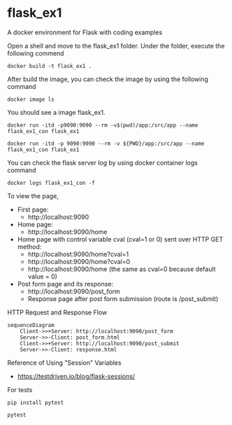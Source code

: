 # flask_ex1
A docker environment for Flask with coding examples

Open a shell and move to the flask_ex1 folder. Under the folder, execute the following commend
```
docker build -t flask_ex1 .
``` 

After build the image, you can check the image by using the following command
```
docker image ls
```
You should see a image flask_ex1.

```
docker run -itd -p9090:9090 --rm -v$(pwd)/app:/src/app --name flask_ex1_con flask_ex1

docker run -itd -p 9090:9090 --rm -v ${PWD}/app:/src/app --name flask_ex1_con flask_ex1
```

You can check the flask server log by using docker container logs command

```
docker logs flask_ex1_con -f
```

To view the page, 
- First page:
    - http://localhost:9090
- Home page:
    - http://localhost:9090/home
- Home page with control variable cval (cval=1 or 0) sent over HTTP GET method:
    - http://localhost:9090/home?cval=1
    - http://localhost:9090/home?cval=0
    - http://localhost:9090/home (the same as cval=0 because default value = 0)
- Post form page and its response:
    - http://localhost:9090/post_form
    - Response page after post form submission (route is /post_submit)

HTTP Request and Response Flow
```mermaid
sequenceDiagram
    Client->>+Server: http://localhost:9090/post_form
    Server->>-Client: post_form.html
    Client->>+Server: http://localhost:9090/post_submit
    Server->>-Client: response.html
```

Reference of Using "Session" Variables
- https://testdriven.io/blog/flask-sessions/ 



For tests

```
pip install pytest
``` 

```
pytest
``` 
